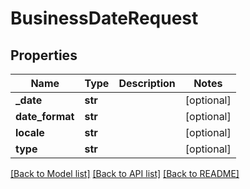 # BusinessDateRequest

## Properties
Name | Type | Description | Notes
------------ | ------------- | ------------- | -------------
**_date** | **str** |  | [optional] 
**date_format** | **str** |  | [optional] 
**locale** | **str** |  | [optional] 
**type** | **str** |  | [optional] 

[[Back to Model list]](../README.md#documentation-for-models) [[Back to API list]](../README.md#documentation-for-api-endpoints) [[Back to README]](../README.md)

